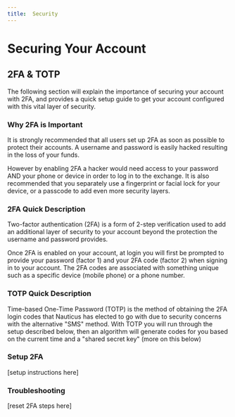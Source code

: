 ```yaml
---
title:  Security
---
```



# Securing Your Account



## 2FA & TOTP

The following section will explain the importance of securing your account with 2FA, and provides a quick setup guide to get your account configured with this vital layer of security.



### Why 2FA is Important

It is strongly recommended that all users set up 2FA as soon as possible to protect their accounts. A username and password is easily hacked resulting in the loss of your funds.

However by enabling 2FA a hacker would need access to your password AND your phone or device in order to log in to the exchange. It is also recommended that you separately use a fingerprint or facial lock for your device, or a passcode to add even more security layers.



### 2FA Quick Description 

Two-factor authentication (2FA) is a form of 2-step verification used to add an additional layer of security to your account beyond the protection the username and password provides. 

Once 2FA is enabled on your account, at login you will first be prompted to provide your password (factor 1) and your 2FA code (factor 2) when signing in to your account. The 2FA codes are associated with something unique such as a specific device (mobile phone) or a phone number.



### TOTP Quick Description

Time-based One-Time Password (TOTP) is the method of obtaining the 2FA login codes that Nauticus has elected to go with due to security concerns with the alternative "SMS" method. With TOTP you will run through the setup described below, then an algorithm will generate codes for you based on the current time and a "shared secret key" (more on this below)



### Setup 2FA

[setup instructions here]




### Troubleshooting

[reset 2FA steps here]